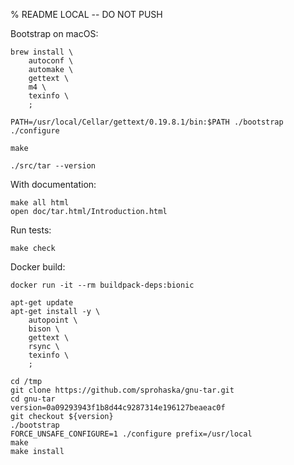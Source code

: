 % README LOCAL -- DO NOT PUSH

Bootstrap on macOS:

```
brew install \
    autoconf \
    automake \
    gettext \
    m4 \
    texinfo \
    ;

PATH=/usr/local/Cellar/gettext/0.19.8.1/bin:$PATH ./bootstrap
./configure

make

./src/tar --version
```

With documentation:

```
make all html
open doc/tar.html/Introduction.html
```

Run tests:

```
make check
```

Docker build:

```
docker run -it --rm buildpack-deps:bionic

apt-get update
apt-get install -y \
    autopoint \
    bison \
    gettext \
    rsync \
    texinfo \
    ;

cd /tmp
git clone https://github.com/sprohaska/gnu-tar.git
cd gnu-tar
version=0a09293943f1b8d44c9287314e196127beaeac0f
git checkout ${version}
./bootstrap
FORCE_UNSAFE_CONFIGURE=1 ./configure prefix=/usr/local
make
make install
```
